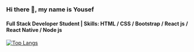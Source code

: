
### Hi there 👋, my name is Yousef
#### Full Stack Developer Student | Skills: HTML / CSS / Bootstrap / React js / React Native / Node js

[![Top Langs](https://github-readme-stats.vercel.app/api/top-langs/?username=YousefProjects&layout=compact)](https://github.com/YousefProjects/github-readme-stats?theme=dark)
